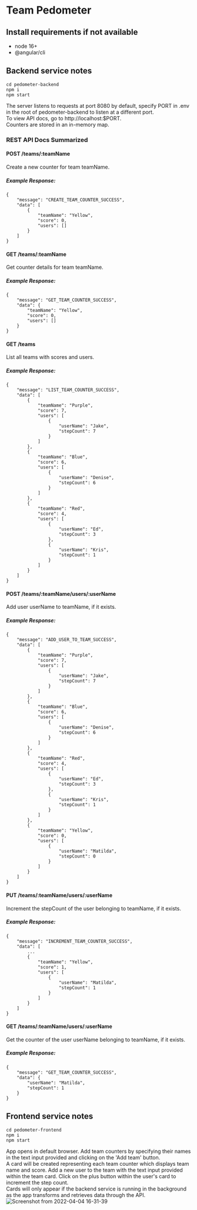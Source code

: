 # Team Pedometer

## Install requirements if not available
- node 16+
- @angular/cli

## Backend service notes
    cd pedometer-backend
    npm i
    npm start
The server listens to requests at port 8080 by default, specify PORT in .env in the root of pedometer-backend to listen at a different port.  
To view API docs, go to http://localhost:$PORT.  
Counters are stored in an in-memory map.

### REST API Docs Summarized
#### POST /teams/:teamName
Create a new counter for team teamName.
##### Example Response:
    {
        "message": "CREATE_TEAM_COUNTER_SUCCESS",
        "data": [
            {
                "teamName": "Yellow",
                "score": 0,
                "users": []
            }
        ]
    }

#### GET /teams/:teamName
Get counter details for team teamName.
##### Example Response:
    {
        "message": "GET_TEAM_COUNTER_SUCCESS",
        "data": {
            "teamName": "Yellow",
            "score": 0,
            "users": []
        }
    }
#### GET /teams
List all teams with scores and users.
##### Example Response:
    {
        "message": "LIST_TEAM_COUNTER_SUCCESS",
        "data": [
            {
                "teamName": "Purple",
                "score": 7,
                "users": [
                    {
                        "userName": "Jake",
                        "stepCount": 7
                    }
                ]
            },
            {
                "teamName": "Blue",
                "score": 6,
                "users": [
                    {
                        "userName": "Denise",
                        "stepCount": 6
                    }
                ]
            },
            {
                "teamName": "Red",
                "score": 4,
                "users": [
                    {
                        "userName": "Ed",
                        "stepCount": 3
                    },
                    {
                        "userName": "Kris",
                        "stepCount": 1
                    }
                ]
            }
        ]
    }

#### POST /teams/:teamName/users/:userName
Add user userName to teamName, if it exists.
##### Example Response:
    {
        "message": "ADD_USER_TO_TEAM_SUCCESS",
        "data": [
            {
                "teamName": "Purple",
                "score": 7,
                "users": [
                    {
                        "userName": "Jake",
                        "stepCount": 7
                    }
                ]
            },
            {
                "teamName": "Blue",
                "score": 6,
                "users": [
                    {
                        "userName": "Denise",
                        "stepCount": 6
                    }
                ]
            },
            {
                "teamName": "Red",
                "score": 4,
                "users": [
                    {
                        "userName": "Ed",
                        "stepCount": 3
                    },
                    {
                        "userName": "Kris",
                        "stepCount": 1
                    }
                ]
            },
            {
                "teamName": "Yellow",
                "score": 0,
                "users": [
                    {
                        "userName": "Matilda",
                        "stepCount": 0
                    }
                ]
            }
        ]
    }

#### PUT /teams/:teamName/users/:userName
Increment the stepCount of the user belonging to teamName, if it exists.
##### Example Response:
    {
        "message": "INCREMENT_TEAM_COUNTER_SUCCESS",
        "data": [
            ...
            {
                "teamName": "Yellow",
                "score": 1,
                "users": [
                    {
                        "userName": "Matilda",
                        "stepCount": 1
                    }
                ]
            }
        ]
    }
#### GET /teams/:teamName/users/:userName
Get the counter of the user userName belonging to teamName, if it exists.
##### Example Response:
    {
        "message": "GET_TEAM_COUNTER_SUCCESS",
        "data": {
            "userName": "Matilda",
            "stepCount": 1
        }
    }

## Frontend service notes
    cd pedometer-frontend
    npm i
    npm start
App opens in default browser. Add team counters by specifying their names in the text input provided and clicking on the 'Add team' button.    
A card will be created representing each team counter which displays team name and score. Add a new user to the team with the text input provided within the team card.  Click on the plus button within the user's card to increment the step count.    
Cards will only appear if the backend service is running in the background as the app transforms and retrieves data through the API. 
![Screenshot from 2022-04-04 16-31-39](https://user-images.githubusercontent.com/17983341/161530712-b205b9a8-c551-4564-a73d-8d395e48d227.png) 